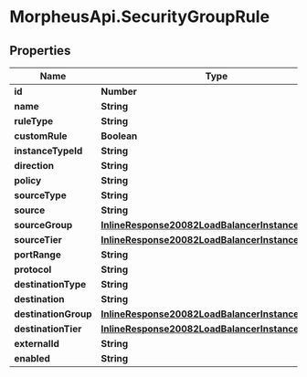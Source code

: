 # MorpheusApi.SecurityGroupRule

## Properties

Name | Type | Description | Notes
------------ | ------------- | ------------- | -------------
**id** | **Number** |  | [optional] 
**name** | **String** |  | [optional] 
**ruleType** | **String** |  | [optional] 
**customRule** | **Boolean** |  | [optional] 
**instanceTypeId** | **String** |  | [optional] 
**direction** | **String** |  | [optional] 
**policy** | **String** |  | [optional] 
**sourceType** | **String** |  | [optional] 
**source** | **String** |  | [optional] 
**sourceGroup** | [**InlineResponse20082LoadBalancerInstanceSslCert**](InlineResponse20082LoadBalancerInstanceSslCert.md) |  | [optional] 
**sourceTier** | [**InlineResponse20082LoadBalancerInstanceSslCert**](InlineResponse20082LoadBalancerInstanceSslCert.md) |  | [optional] 
**portRange** | **String** |  | [optional] 
**protocol** | **String** |  | [optional] 
**destinationType** | **String** |  | [optional] 
**destination** | **String** |  | [optional] 
**destinationGroup** | [**InlineResponse20082LoadBalancerInstanceSslCert**](InlineResponse20082LoadBalancerInstanceSslCert.md) |  | [optional] 
**destinationTier** | [**InlineResponse20082LoadBalancerInstanceSslCert**](InlineResponse20082LoadBalancerInstanceSslCert.md) |  | [optional] 
**externalId** | **String** |  | [optional] 
**enabled** | **String** |  | [optional] 


